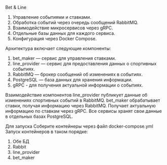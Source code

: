 Bet & Line


1. Управление событиями и ставками.
2. Обработка событий через очередь сообщений RabbitMQ.
3. Взаимодействие микросервисов через gRPC.
4. Отдельные базы данных для каждого сервиса.
5. Конфигурация через Docker Compose.

Архитектура включает следующие компоненты:
1. bet_maker — сервис для управления ставками.
2. line_provider — сервис для предоставления данных о спортивных событиях.
3. RabbitMQ — брокер сообщений об изменениях в событиях.
4. PostgreSQL — база данных для хранения информации.
5. gRPC - для получения актуальной информации о событиях.

Взаимодействие компонентов
line_provider публикует данные об изменениях спортивных событий в RabbitMQ.
bet_maker обрабатывает ставки, получая информацию через RabbitMQ. Получает актуальную информацию по ставкам через gRPC.
Все сервисы хранят свои данные в отдельных базах PostgreSQL.


Для запуска
Соберите контейнеры через файл docker-compose.yml
Запуск контейнеров в таком порядке:
  1. Обе БД
  2. Rabbit
  3. line_provider
  4. bet_maker
